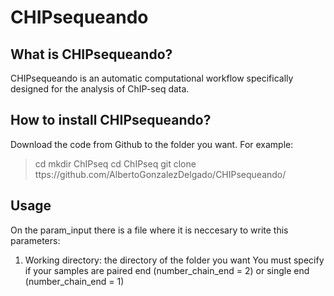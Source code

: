 # CHIPsequeando

## What is CHIPsequeando?
CHIPsequeando is an automatic computational workflow specifically designed for the analysis of ChIP-seq data.

## How to install CHIPsequeando?
Download the code from Github to the folder you want. For example: 

> cd
> mkdir ChIPseq
> cd ChIPseq
> git clone ttps://github.com/AlbertoGonzalezDelgado/CHIPsequeando/ 

## Usage
On the param_input there is a file where it is neccesary to write this parameters:
1. Working directory: the directory of the folder you want 
You must specify if your samples are paired end (number_chain_end = 2) or single end (number_chain_end = 1)
